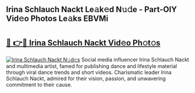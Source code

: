 ## Irina Schlauch Nackt Le𝚊k𝚎d N𝚞𝚍e - Part-OIY Vid𝚎o Photos Le𝚊ks EBVMi

# <h2><a href="http://fb6kfd.evod.top/?m=Irina+Schlauch+Nackt">🔗 👉🔴 Irina Schlauch Nackt Vid𝚎o Ph𝚘t𝚘s</a></h2>

[![Irina Schlauch Nackt N𝚞d𝚎s](https://i.imgur.com/8V9OHl7.gif)](http://fb6kfd.evod.top/?m=Irina+Schlauch+Nackt)
Social media influencer Irina Schlauch Nackt and multimedia artist, famed for publishing dance and lifestyle material through viral dance trends and short videos. Charismatic leader Irina Schlauch Nackt, admired for their vision, passion, and unwavering commitment to their cause. 
